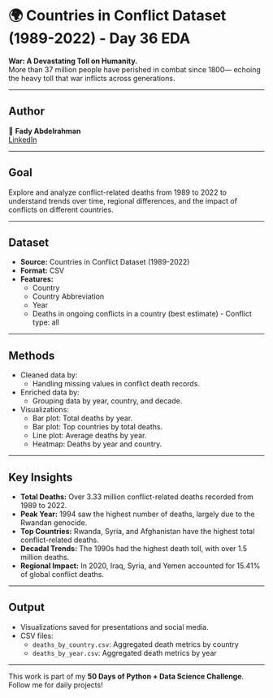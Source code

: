 # 🌍 Countries in Conflict Dataset (1989-2022) - Day 36 EDA

**War: A Devastating Toll on Humanity.**  
More than 37 million people have perished in combat since 1800— echoing the heavy toll that war inflicts across generations.

---

## Author  
👤 **Fady Abdelrahman**  
[LinkedIn](https://www.linkedin.com/in/fady-abdelrahman-a649a12b6/)

---

## Goal  
Explore and analyze conflict-related deaths from 1989 to 2022 to understand trends over time, regional differences, and the impact of conflicts on different countries.

---

## Dataset  
- **Source:** Countries in Conflict Dataset (1989-2022)  
- **Format:** CSV  
- **Features:**  
  - Country  
  - Country Abbreviation  
  - Year  
  - Deaths in ongoing conflicts in a country (best estimate) - Conflict type: all  

---

## Methods  
- Cleaned data by:  
  - Handling missing values in conflict death records.  
- Enriched data by:  
  - Grouping data by year, country, and decade.  
- Visualizations:  
  - Bar plot: Total deaths by year.  
  - Bar plot: Top countries by total deaths.  
  - Line plot: Average deaths by year.  
  - Heatmap: Deaths by year and country.  

---

## Key Insights  
- **Total Deaths:** Over 3.33 million conflict-related deaths recorded from 1989 to 2022.  
- **Peak Year:** 1994 saw the highest number of deaths, largely due to the Rwandan genocide.  
- **Top Countries:** Rwanda, Syria, and Afghanistan have the highest total conflict-related deaths.  
- **Decadal Trends:** The 1990s had the highest death toll, with over 1.5 million deaths.  
- **Regional Impact:** In 2020, Iraq, Syria, and Yemen accounted for 15.41% of global conflict deaths.  
---

## Output  
- Visualizations saved for presentations and social media.  
- CSV files:  
  - `deaths_by_country.csv`: Aggregated death metrics by country  
  - `deaths_by_year.csv`: Aggregated death metrics by year  
---

This work is part of my **50 Days of Python + Data Science Challenge**. Follow me for daily projects!